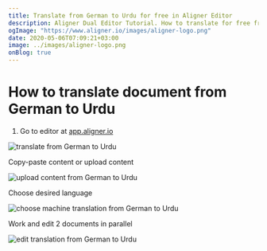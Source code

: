```yaml
---
title: Translate from German to Urdu for free in Aligner Editor
description: Aligner Dual Editor Tutorial. How to translate for free from German to Urdu. Aligner is multilingual document management platform. 
ogImage: "https://www.aligner.io/images/aligner-logo.png"
date: 2020-05-06T07:09:21+03:00
image: ../images/aligner-logo.png
onBlog: true
---
```


# How to translate document from German to Urdu

1. Go to editor at [app.aligner.io](https://app.aligner.io "Aligner App web page")

![translate from German to Urdu](../aligner-blank-editor.png "translate from German to Urdu")

Copy-paste content or upload content

![upload content from German to Urdu](../aligner-uploaded-document.png "upload content from German to Urdu")

Choose desired language

![choose machine translation from German to Urdu](../aligner-language-dropdown.png "choose machine translation from German to Urdu")

Work and edit 2 documents in parallel

![edit translation from German to Urdu](../aligner-double-sitded-editor.png "edit translation from German to Urdu")

